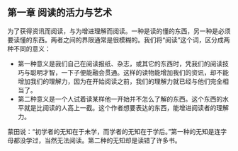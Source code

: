 ## 第一章 阅读的活力与艺术

为了获得资讯而阅读，与为增进理解而阅读。一种是读的懂的东西，另一种是必须要读懂的东西。两者之间的界限通常是很模糊的。我们将“阅读”这个词，区分成两种不同的意义：

- 第一种意义是我们自己在阅读报纸、杂志，或其它的东西时，凭我们的阅读技巧与聪明才智，一下子便能融会贯通。这样的读物能增加我们的资讯，却不能增加我们的理解力，因为在开始阅读之前，我们的理解力就已经与他们完全相当了。
- 第二种意义是一个人试着读某样他一开始并不怎么了解的东西。这个东西的水平就是比阅读的人高上一截。这个作者想要表达的东西，能增进阅读者的理解力。

蒙田说：“初学者的无知在于未学，而学者的无知在于学后。”第一种的无知是连字母都没学过，当然无法阅读。第二种的无知却是读错了许多书。